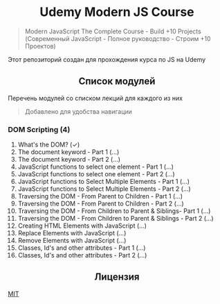 <h1 align="center">Udemy Modern JS Course</h1>

> Modern JavaScript The Complete Course - Build +10 Projects (Современный JavaScript - Полное руководство - Строим +10 Проектов)

Этот репозиторий создан для прохождения курса по JS на Udemy

<h2 align="center">Список модулей</h2>

Перечень модулей со списком лекций для каждого из них

> Добавлено для удобства навигации

### DOM Scripting (4)

1. What's the DOM? (✓)
2. The document keyword - Part 1 (...)
3. The document keyword - Part 2 (...)
4. JavaScript functions to select one element - Part 1 (...)
5. JavaScript functions to select one element - Part 2 (...)
6. JavaScript functions to Select Multiple Elements - Part 1 (...)
7. JavaScript functions to Select Multiple Elements - Part 2 (...)
8. Traversing the DOM - From Parent to Children - Part 1 (...)
9. Traversing the DOM - From Parent to Children - Part 2 (...)
10. Traversing the DOM - From Children to Parent & Siblings- Part 1 (...)
11. Traversing the DOM - From Children to Parent & Siblings - Part 2 (...)
12. Creating HTML Elements with JavaScript (...)
13. Replace Elements with JavaScript (...)
14. Remove Elements with JavaScript (...)
15. Classes, Id's and other attributes - Part 1 (...)
16. Classes, Id's and other attributes - Part 2 (...)

<h2 align="center">Лицензия</h2>

[MIT](/LICENSE)
